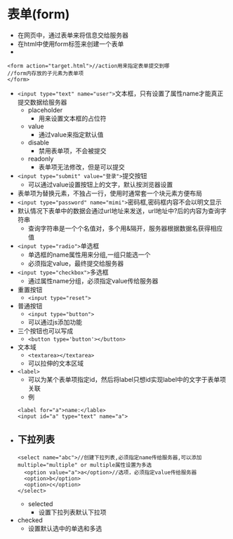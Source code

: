 # 表单(form)
- 在网页中，通过表单来将信息交给服务器
- 在html中使用form标签来创建一个表单
- 
```
<form action="target.html">//action用来指定表单提交到哪
//form内存放的子元素为表单项
</form>
```
- `<input type="text" name="user">`文本框，只有设置了属性name才能真正提交数据给服务器
  - placeholder
    - 用来设置文本框的占位符
  - value
    - 通过value来指定默认值
  - disable
    - 禁用表单项，不会被提交
  - readonly
    - 表单项无法修改，但是可以提交
- `<input type="submit" value="登录">`提交按钮
  - 可以通过value设置按钮上的文字，默认按浏览器设置
- 表单项为替换元素，不独占一行，使用时通常套一个块元素方便布局
- `<input type="password" name="mimi">`密码框,密码框内容不会以明文显示
- 默认情况下表单中的数据会通过url地址来发送，url地址中?后的内容为查询字符串
  - 查询字符串是一个个名值对，多个用&隔开，服务器根据数据名获得相应值
- `<input type="radio">`单选框
  - 单选框的name属性用来分组,一组只能选一个
  - 必须指定value，最终提交给服务器
- `<input type="checkbox">`多选框 
  - 通过属性name分组，必须指定value传给服务器
- 重置按钮
  - `<input type="reset">`
- 普通按钮
  - `<input type="button">`
  - 可以通过js添加功能
- 三个按钮也可以写成
  - `<button type='button'></button>`
- 文本域
  - `<textarea></textarea>`
  - 可以拉伸的文本区域
- `<label>`
  - 可以为某个表单项指定id，然后将label只想id实现label中的文字于表单项关联
  - 例
  ```
  <label for="a">name:</lable>
  <input id="a" type="text" name="a">
  ```
- 下拉列表
  - 
  ```
  <select name="abc">//创建下拉列表,必须指定name传给服务器,可以添加multiple="multiple" or multiple属性设置为多选
    <option value="a">a</option>//选项，必须指定value传给服务器
    <option>b</option>
    <option>c</option>
  </select>
  ```
  - selected
    - 设置下拉列表默认下拉项
- checked
  - 设置默认选中的单选和多选